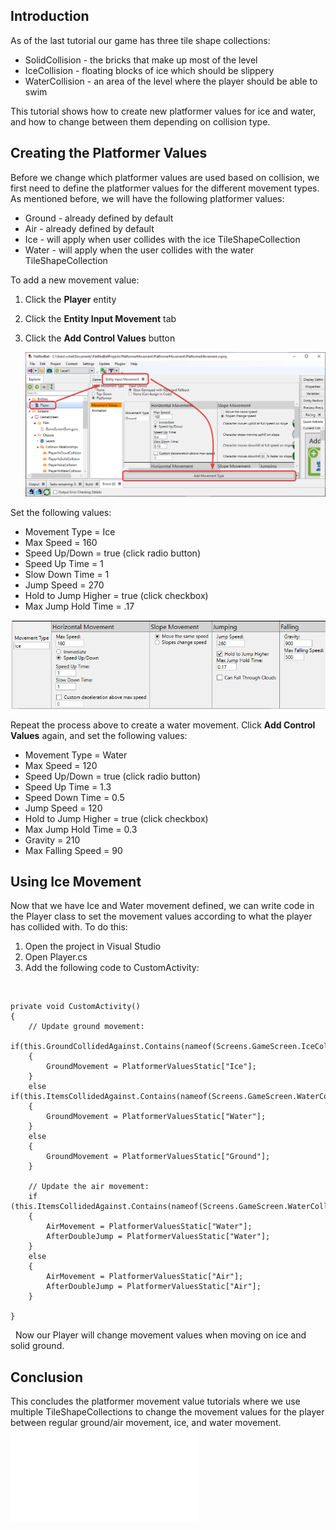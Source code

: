 ## Introduction

As of the last tutorial our game has three tile shape collections:

-   SolidCollision - the bricks that make up most of the level
-   IceCollision - floating blocks of ice which should be slippery
-   WaterCollision - an area of the level where the player should be able to swim

This tutorial shows how to create new platformer values for ice and water, and how to change between them depending on collision type.

## Creating the Platformer Values

Before we change which platformer values are used based on collision, we first need to define the platformer values for the different movement types. As mentioned before, we will have the following platformer values:

-   Ground - already defined by default
-   Air - already defined by default
-   Ice - will apply when user collides with the ice TileShapeCollection
-   Water - will apply when the user collides with the water TileShapeCollection

To add a new movement value:

1.  Click the **Player** entity

2.  Click the **Entity Input Movement** tab

3.  Click the **Add Control Values** button

    ![](/media/2023-02-img_63e03a3868fc7.png)

Set the following values:

-   Movement Type = Ice
-   Max Speed = 160
-   Speed Up/Down = true (click radio button)
-   Speed Up Time = 1
-   Slow Down Time = 1
-   Jump Speed = 270
-   Hold to Jump Higher = true (click checkbox)
-   Max Jump Hold Time = .17

![](/media/2023-02-img_63e03a942a213.png)

Repeat the process above to create a water movement. Click **Add Control Values** again, and set the following values:

-   Movement Type = Water
-   Max Speed = 120
-   Speed Up/Down = true (click radio button)
-   Speed Up Time = 1.3
-   Speed Down Time = 0.5
-   Jump Speed = 120
-   Hold to Jump Higher = true (click checkbox)
-   Max Jump Hold Time = 0.3
-   Gravity = 210
-   Max Falling Speed = 90

## Using Ice Movement

Now that we have Ice and Water movement defined, we can write code in the Player class to set the movement values according to what the player has collided with. To do this:

1.  Open the project in Visual Studio
2.  Open Player.cs
3.  Add the following code to CustomActivity:

&nbsp;

    private void CustomActivity()
    {
        // Update ground movement:
        if(this.GroundCollidedAgainst.Contains(nameof(Screens.GameScreen.IceCollision)))
        {
            GroundMovement = PlatformerValuesStatic["Ice"];
        }
        else if(this.ItemsCollidedAgainst.Contains(nameof(Screens.GameScreen.WaterCollision)))
        {
            GroundMovement = PlatformerValuesStatic["Water"];
        }
        else
        {
            GroundMovement = PlatformerValuesStatic["Ground"];
        }

        // Update the air movement:
        if (this.ItemsCollidedAgainst.Contains(nameof(Screens.GameScreen.WaterCollision)))
        {
            AirMovement = PlatformerValuesStatic["Water"];
            AfterDoubleJump = PlatformerValuesStatic["Water"];
        }
        else
        {
            AirMovement = PlatformerValuesStatic["Air"];
            AfterDoubleJump = PlatformerValuesStatic["Air"];
        }

    }

  Now our Player will change movement values when moving on ice and solid ground.

## 

## Conclusion

This concludes the platformer movement value tutorials where we use multiple TileShapeCollections to change the movement values for the player between regular ground/air movement, ice, and water movement. [![](/wp-content/uploads/2021/04/05_16-33-47.gif.md)](/wp-content/uploads/2021/04/05_16-33-47.gif.md)
